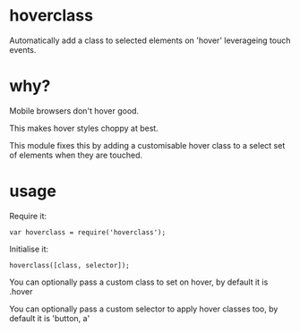 # hoverclass

Automatically add a class to selected elements on 'hover' leverageing touch events.

# why?

Mobile browsers don't hover good.

This makes hover styles choppy at best.

This module fixes this by adding a customisable hover class to a select set of elements when they are touched.

# usage

Require it:

    var hoverclass = require('hoverclass');

Initialise it:

    hoverclass([class, selector]);

You can optionally pass a custom class to set on hover, by default it is .hover

You can optionally pass a custom selector to apply hover classes too, by default it is 'button, a'